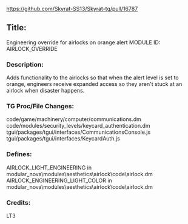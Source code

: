https://github.com/Skyrat-SS13/Skyrat-tg/pull/16787

## Title:
Engineering override for airlocks on orange alert
MODULE ID: AIRLOCK_OVERRIDE

### Description:
Adds functionality to the airlocks so that when the alert level is set to orange, engineers receive expanded access so they aren't stuck at an airlock when disaster happens.

### TG Proc/File Changes:
code/game/machinery/computer/communications.dm
code/modules/security_levels/keycard_authentication.dm
tgui/packages/tgui/interfaces/CommunicationsConsole.js
tgui/packages/tgui/interfaces/KeycardAuth.js

### Defines:
AIRLOCK_LIGHT_ENGINEERING in modular_nova\modules\aesthetics\airlock\code\airlock.dm
AIRLOCK_ENGINEERING_LIGHT_COLOR in modular_nova\modules\aesthetics\airlock\code\airlock.dm

### Credits:
LT3
